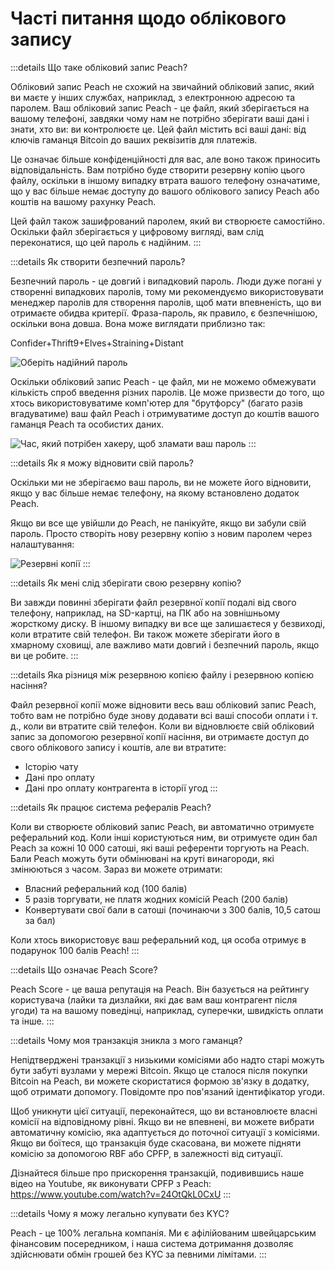 # Часті питання щодо облікового запису

:::details Що таке обліковий запис Peach?

Обліковий запис Peach не схожий на звичайний обліковий запис, який ви маєте у інших службах, наприклад, з електронною адресою та паролем. Ваш обліковий запис Peach - це файл, який зберігається на вашому телефоні, завдяки чому нам не потрібно зберігати ваші дані і знати, хто ви: ви контролюєте це. Цей файл містить всі ваші дані: від ключів гаманця Bitcoin до ваших реквізитів для платежів.

Це означає більше конфіденційності для вас, але воно також приносить відповідальність. Вам потрібно буде створити резервну копію цього файлу, оскільки в іншому випадку втрата вашого телефону означатиме, що у вас більше немає доступу до вашого облікового запису Peach або коштів на вашому рахунку Peach.

Цей файл також зашифрований паролем, який ви створюєте самостійно. Оскільки файл зберігається у цифровому вигляді, вам слід переконатися, що цей пароль є надійним.
:::

:::details Як створити безпечний пароль?

Безпечний пароль - це довгий і випадковий пароль. Люди дуже погані у створенні випадкових паролів, тому ми рекомендуємо використовувати менеджер паролів для створення паролів, щоб мати впевненість, що ви отримаєте обидва критерії. Фраза-пароль, як правило, є безпечнішою, оскільки вона довша. Вона може виглядати приблизно так:

Confider+Thrift9+Elves+Straining+Distant

![Оберіть надійний пароль](/img/faq/account/StrongPassword.png)

Оскільки обліковий запис Peach - це файл, ми не можемо обмежувати кількість спроб введення різних паролів. Це може призвести до того, що хтось використовуватиме комп'ютер для "брутфорсу" (багато разів вгадуватиме) ваш файл Peach і отримуватиме доступ до коштів вашого гаманця Peach та особистих даних.

![Час, який потрібен хакеру, щоб зламати ваш пароль](/img/faq/account/PWBruteForce.png)
:::

:::details Як я можу відновити свій пароль?

Оскільки ми не зберігаємо ваш пароль, ви не можете його відновити, якщо у вас більше немає телефону, на якому встановлено додаток Peach.

Якщо ви все ще увійшли до Peach, не панікуйте, якщо ви забули свій пароль. Просто створіть нову резервну копію з новим паролем через налаштування:

![Резервні копії](/img/faq/account/backups.png)
:::

:::details Як мені слід зберігати свою резервну копію?

Ви завжди повинні зберігати файл резервної копії подалі від свого телефону, наприклад, на SD-картці, на ПК або на зовнішньому жорсткому диску. В іншому випадку ви все ще залишаєтеся у безвиході, коли втратите свій телефон. Ви також можете зберігати його в хмарному сховищі, але важливо мати довгий і безпечний пароль, якщо ви це робите.
:::

:::details Яка різниця між резервною копією файлу і резервною копією насіння?

Файл резервної копії може відновити весь ваш обліковий запис Peach, тобто вам не потрібно буде знову додавати всі ваші способи оплати і т. д., коли ви втратите свій телефон. Коли ви відновлюєте свій обліковий запис за допомогою резервної копії насіння, ви отримаєте доступ до свого облікового запису і коштів, але ви втратите:

- Історію чату
- Дані про оплату
- Дані про оплату контрагента в історії угод
  :::

:::details Як працює система рефералів Peach?

Коли ви створюєте обліковий запис Peach, ви автоматично отримуєте реферальний код. Коли інші користуються ним, ви отримуєте один бал Peach за кожні 10 000 сатоші, які ваші референти торгують на Peach. Бали Peach можуть бути обмінювані на круті винагороди, які змінюються з часом. Зараз ви можете отримати:

- Власний реферальний код (100 балів)
- 5 разів торгувати, не платя жодних комісій Peach (200 балів)
- Конвертувати свої бали в сатоші (починаючи з 300 балів, 10,5 сатош за бал)

Коли хтось використовує ваш реферальний код, ця особа отримує в подарунок 100 балів Peach!
:::

:::details Що означає Peach Score?

Peach Score - це ваша репутація на Peach. Він базується на рейтингу користувача (лайки та дизлайки, які дає вам ваш контрагент після угоди) та на вашому поведінці, наприклад, суперечки, швидкість оплати та інше.
:::

:::details Чому моя транзакція зникла з мого гаманця?

Непідтверджені транзакції з низькими комісіями або надто старі можуть бути забуті вузлами у мережі Bitcoin. Якщо це сталося після покупки Bitcoin на Peach, ви можете скористатися формою зв'язку в додатку, щоб отримати допомогу. Повідомте про пов'язаний ідентифікатор угоди.

Щоб уникнути цієї ситуації, переконайтеся, що ви встановлюєте власні комісії на відповідному рівні. Якщо ви не впевнені, ви можете вибрати автоматичну комісію, яка адаптується до поточної ситуації з комісіями. Якщо ви боїтеся, що транзакція буде скасована, ви можете підняти комісію за допомогою RBF або CPFP, в залежності від ситуації.

Дізнайтеся більше про прискорення транзакцій, подивившись наше відео на Youtube, як виконувати CPFP з Peach: https://www.youtube.com/watch?v=24OtQkL0CxU
:::

:::details Чому я можу легально купувати без KYC?

Peach - це 100% легальна компанія. Ми є афілійованим швейцарським фінансовим посередником, і наша система дотримання дозволяє здійснювати обмін грошей без KYC за певними лімітами.
:::
